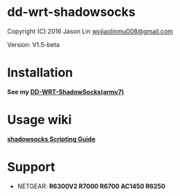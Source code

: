 # dd-wrt-shadowsocks

Copyright (C) 2016 Jason Lin <wojiaolinmu008@gmail.com>

Version: V1.5-beta

# Installation

**See my [DD-WRT-ShadowSocks(armv7)](http://www.router008.com/2016/05/09/DD-WRT-ShadowSocks/)**

# Usage wiki

**[shadowsocks Scripting Guide](http://www.router008.com/2016/02/14/ShadowSocks-Scripting-Guide/)**

# Support

- NETGEAR:
**R6300V2 R7000 R6700 AC1450 R6250**